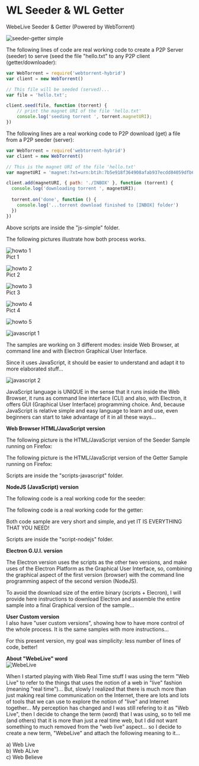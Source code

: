 # WL Seeder & WL Getter
WebeLive Seeder &amp; Getter (Powered by WebTorrent)  
  
![seeder-getter simple](img/seeder-getter-howto-ICON.jpg)  
  
    
The following lines of code are real working code to create a P2P Server (seeder) to serve (seed the file "hello.txt" to any P2P client (getter/downloader):  
  

```javascript  
var WebTorrent = require('webtorrent-hybrid')
var client = new WebTorrent()

// This file will be seeded (served)...
var file = 'hello.txt';

client.seed(file, function (torrent) {
	// print the magnet URI of the file 'hello.txt'
	console.log('seeding torrent ', torrent.magnetURI);
})
```  
  
  

The following lines are a real working code to P2P download (get) a file from a P2P seeder (server):  
  
```javascript  
var WebTorrent = require('webtorrent-hybrid')
var client = new WebTorrent()

// This is the magnet URI of the file 'hello.txt'
var magnetURI = 'magnet:?xt=urn:btih:7b5e918f364908afab937ecdd84059dfb61102b7&dn=hello.txt&tr=udp%3A%2F%2Fexplodie.org%3A6969&tr=udp%3A%2F%2Ftracker.coppersurfer.tk%3A6969&tr=udp%3A%2F%2Ftracker.empire-js.us%3A1337&tr=udp%3A%2F%2Ftracker.leechers-paradise.org%3A6969&tr=udp%3A%2F%2Ftracker.opentrackr.org%3A1337&tr=wss%3A%2F%2Ftracker.btorrent.xyz&tr=wss%3A%2F%2Ftracker.fastcast.nz&tr=wss%3A%2F%2Ftracker.openwebtorrent.com'

client.add(magnetURI, { path: './INBOX' }, function (torrent) {
  console.log('downloading torrent ', magnetURI);
  
  torrent.on('done', function () {
    console.log('...torrent download finished to [INBOX] folder')
  })
})
```  
  
Above scripts are inside the "js-simple" folder.
  

The following pictures illustrate how both process works.  
  

![howto 1](img/seeder-getter-001.jpg)  
Pict 1  
  
![howto 2](img/seeder-getter-002.jpg)  
Pict 2  
  
![howto 3](img/seeder-getter-003.jpg)  
Pict 3  
  
![howto 4](img/seeder-getter-004.jpg)  
Pict 4  
  
![howto 5](img/seeder-getter-005.jpg)  


![javascript 1]()  
  
The samples are working on 3 different modes: inside Web Browser, at command line and with Electron Graphical User Interface.  
  
Since it uses JavaScript, it should be easier to understand and adapt it to more elaborated stuff...  
  
![javascript 2]()  
  
JavaScript language is UNIQUE in the sense that it runs inside the Web Browser, it runs as command line interface (CLI) and also, with Electron, it offers GUI (Graphical User Interface) programming choice. And, because JavaScript is relative simple and easy language to learn and use, even beginners can start to take advantage of it in all these ways...  
  

**Web Browser HTML/JavaScript version**  
  
The following picture is the HTML/JavaScript version of the Seeder Sample running on Firefox:  
  
The following picture is the HTML/JavaScript version of the Getter Sample running on Firefox:  
  
Scripts are inside the "scripts-javascript" folder.  
  
**NodeJS (JavaScript) version**  
  
The following code is a real working code for the seeder:  
  
The following code is a real working code for the getter:  
  
Both code sample are very short and simple, and yet IT IS EVERYTHING THAT YOU NEED!  
  
Scripts are inside the "script-nodejs" folder.  
  
  
**Electron G.U.I. version**  
  
The Electron version uses the scripts as the other two versions, and make uses of the Electron Platform as the Graphical User Interface, so, combining the graphical aspect of the first version (browser) with the command line programming aspect of the second version (NodeJS).  
  
To avoid the download size of the entire binary (scripts + Elecron), I will provide here instructions to download Electron and assemble the entire sample into a final Graphical version of the sample...  
  
  
**User Custom version**  
I also have "user custom versions", showing how to have more control of the whole process. It is the same samples with more instructions...  
  
For this present version, my goal was simplicity: less number of lines of code, better!  
  
  
  
**About "WebeLive" word**  
![WebeLive]()  
  
When I started playing with Web Real Time stuff I was using the term "Web Live" to refer to the things that uses the notion of a web in "live" fashion (meaning "real time")...
But, slowly I realized that there is much more than just making real time communication on the Internet, there are lots and lots of tools that we can use to explore the notion of "live" and Internet together...
My perception has changed and I was still refering to it as "Web Live", then I decide to change the term (word) that I was using, so to tell me (and others) that it is more than just a real time web, but I did not want something to much removed from the "web live" aspect... so I decide to create a new term, "WebeLive" and attach the following meaning to it...  
  
  
a) Web Live  
b) Web ALive  
c) Web Believe  
  
